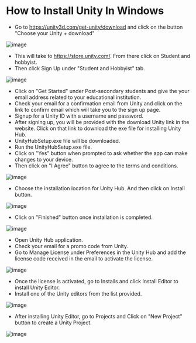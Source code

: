 # How to Install Unity In Windows

* Go to https://unity3d.com/get-unity/download and click on the button "Choose your Unity + download"

![image](https://user-images.githubusercontent.com/7041610/189508491-218a850f-0afb-4c84-827d-dc53d8fa972b.png)
* This will take to https://store.unity.com/. From there click on Student and hobbyist.
* Then click Sign Up under "Student and Hobbyist" tab.

![image](https://user-images.githubusercontent.com/7041610/189508564-70671ecc-1770-4b76-8b9c-0e095293ee04.png)

* Click on "Get Started" under Post-secondary students and give the your email address related to your educational institution.
* Check your email for a confirmation email from Unity and click on the link to confirm email which will take you to the sign up page.
* Signup for a Unity ID with a username and password.
* After signing up, you will be provided with the download Unity link in the website. Click on that link to download the exe file for installing Unity Hub.
* UnityHubSetup.exe file will be downloaded.
* Run the UnityHubSetup.exe file.
* Click on "Yes" button when prompted to ask whether the app can make changes to your device.
* Then click on "I Agree" button to agree to the terms and conditions.

![image](https://user-images.githubusercontent.com/7041610/189508268-1273a88a-77a1-45b9-a036-2401976aa1f2.png)

* Choose the installation location for Unity Hub. And then click on Install button.

![image](https://user-images.githubusercontent.com/7041610/189507541-ee4a18d2-abf3-477b-9a9b-34b79ba8adee.png)
* Click on "Finished" button once installation is completed.

![image](https://user-images.githubusercontent.com/7041610/189507568-3bdb3316-f6c8-40ff-8159-47321b45c409.png)
* Open Unity Hub application.
* Check your email for a promo code from Unity.
* Go to Manage License under Preferences in the Unity Hub and add the license code received in the email to activate the license.

![image](https://user-images.githubusercontent.com/7041610/189507764-11bcb9ea-fbb3-4238-a94c-53636d14f5f8.png)
* Once the license is activated, go to Installs and click Install Editor to install Unity Editor.
* Install one of the Unity editors from the list provided.

![image](https://user-images.githubusercontent.com/7041610/189507887-6b802f36-bc2c-475f-b9c6-b57d2c340e9f.png)
* After installing Unity Editor, go to Projects and Click on "New Project" button to create a Unity Project.

![image](https://user-images.githubusercontent.com/7041610/189507946-01a118bd-dba4-4d20-88a5-4e78e4bc4bc6.png)
